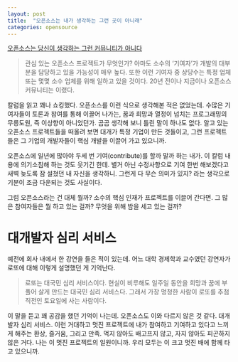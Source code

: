 ```yaml
---
layout: post
title:  "오픈소스는 내가 생각하는 그런 곳이 아니래"
categories: opensource
---
```

[오픈소스는 당신이 생각하는 그런 커뮤니티가 아니다](http://www.ciokorea.com/slideshow/37873)
> 관심 있는 오픈소스 프로젝트가 무엇인가? 아마도 소수의 ‘기여자’가 개발의 대부분을 담당하고 있을 가능성이 매우 높다. 또한 이런 기여자 중 상당수는 특정 업체 또는 몇몇 소수 업체를 위해 일하고 있을 것이다. 20년 전이나 지금이나 오픈소스 커뮤니티는 이랬다.

칼럼을 읽고 꽤나 쇼킹했다. 오픈소스를 이런 식으로 생각해본 적은 없었는데. 수많은 기여자들이 토론과 참여를 통해 이끌어 나가는, 꿈과 희망과 열정이 넘치는 프로그래밍의 무릉도원, 즉 이상향이 아니었던가. 곰곰 생각해 보니 틀린 말이 하나도 없다. 알고 있는 오픈소스 프로젝트들을 떠올려 보면 대개가 특정 기업이 만든 것들이고, 그런 프로젝트들은 그 기업의 개발자들이 핵심 개발을 이끌어 가고 있으니까.

오픈소스에 일년에 많아야 두세 번 기여(contribute)를 할까 말까 하는 내가. 이 칼럼 내용에 의기소침해 하는 것도 웃기긴 한데. 별거 아닌 수정사항으로 기여 한번 해보겠다고 새벽 늦도록 잠 설쳤던 내 자신을 생각하니. 그런게 다 무슨 의미가 있지? 라는 생각으로 기분이 조금 다운되는 것도 사실이다.

그럼 오픈소스라는 건 대체 뭘까? 소수의 핵심 인재가 프로젝트를 이끌어 간다면. 그 많은 참여자들은 뭘 하고 있는 걸까? 무엇을 위해 밤을 세고 있는 걸까?

# 대개발자 심리 서비스

예전에 회사 내에서 한 강연을 들은 적이 있는데. 어느 대학 경제학과 교수였던 강연자가 로또에 대해 이렇게 설명했던 게 기억난다.
> 로또는 대국민 심리 서비스이다. 현실이 비루해도 일주일 동안을 희망과 꿈에 부풀어 살게 만드는 대국민 심리 서비스다. 그래서 가장 멍청한 사람이 로또를 추첨 직전인 토요일에 사는 사람이다.   

이 말을 듣고 꽤 공감을 했던 기억이 나는데. 오픈소스도 이와 다르지 않은 것 같다. 대개발자 심리 서비스. 이런 거대하고 멋진 프로젝트에 내가 참여하고 기여하고 있다고 느끼게 해주는 환상, 즐거움, 그리고 만족. 먹지 않아도 배고프지 않고, 자지 않아도 피곤하지 않은 거다. 나는 이 멋진 프로젝트의 일원이니까. 우리 모두는 이 크고 멋진 배에 함께 타고 있으니까. 

